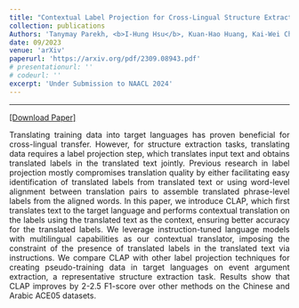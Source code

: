 ```yaml
---
title: "Contextual Label Projection for Cross-Lingual Structure Extraction"
collection: publications
Authors: 'Tanymay Parekh, <b>I-Hung Hsu</b>, Kuan-Hao Huang, Kai-Wei Chang, Nanyun Peng.'
date: 09/2023
venue: 'arXiv'
paperurl: 'https://arxiv.org/pdf/2309.08943.pdf'
# presentationurl: ''
# codeurl: ''
excerpt: 'Under Submission to NAACL 2024'
---
```

---
<a href='https://arxiv.org/pdf/2309.08943.pdf' target="_blank">[Download Paper]</a>

<p align="justify">
Translating training data into target languages has proven beneficial for cross-lingual transfer. However, for structure extraction tasks, translating data requires a label projection step, which translates input text and obtains translated labels in the translated text jointly. Previous research in label projection mostly compromises translation quality by either facilitating easy identification of translated labels from translated text or using word-level alignment between translation pairs to assemble translated phrase-level labels from the aligned words. In this paper, we introduce CLAP, which first translates text to the target language and performs contextual translation on the labels using the translated text as the context, ensuring better accuracy for the translated labels. We leverage instruction-tuned language models with multilingual capabilities as our contextual translator, imposing the constraint of the presence of translated labels in the translated text via instructions. We compare CLAP with other label projection techniques for creating pseudo-training data in target languages on event argument extraction, a representative structure extraction task. Results show that CLAP improves by 2-2.5 F1-score over other methods on the Chinese and Arabic ACE05 datasets.
</p>